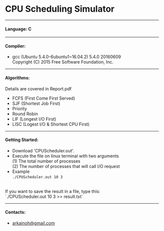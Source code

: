 # CPU Scheduling Simulator

----
#### Language: C

----
#### Compiler:
- gcc (Ubuntu 5.4.0-6ubuntu1~16.04.2) 5.4.0 20160609<br>
Copyright (C) 2015 Free Software Foundation, Inc.

----
#### Algorithms:
Details are covered in Report.pdf
- FCFS (First Come First Served)
- SJF (Shortest Job First)
- Priority
- Round Robin
- LIF (Longest I/O First)
- LISC (Logest I/O & Shortest CPU First)

---
#### Getting Started:
- Download 'CPUScheduler.out'.
- Execute the file on linux terminal with two arguments<br>
(1) The total number of processes<br>
(2) The number of processes that will call I/O request<br>
- Example<br>
`./CPUScheduler.out 10 3`
<br>
If you want to save the result in a file, type this:
<br>
`./CPUScheduler.out 10 3 >> result.txt`

----
#### Contacts:
- arkainoh@gmail.com

